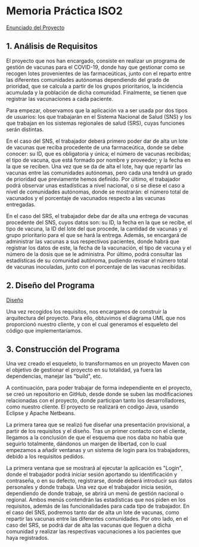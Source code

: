 # Memoria Práctica ISO2
[Enunciado del Proyecto](docs/Enunciado.pdf)
## 1. Análisis de Requisitos

El proyecto que nos han encargado, consiste en realizar un programa de gestión de vacunas para el COVID-19, donde hay que gestionar como se recogen lotes provenientes de las farmaceúticas, junto con el reparto entre las diferentes comunidades autónomas dependiendo del grado de prioridad, que se calcula a partir de los grupos prioritarios, la incidencia acumulada y la población de dicha comunidad. Finalmente, se tienen que registrar las vacunaciones a cada paciente.

Para empezar, observamos que la aplicación va a ser usada por dos tipos de usuarios: los que trabajarán en el Sistema Nacional de Salud  (SNS) y los que trabajan en los sistemas regionales de salud (SRS), cuyas funciones serán distintas.

En el caso del SNS, el trabajador deberá primero poder dar de alta un lote de vacunas que reciba procedente de una farmaceútica, donde se debe conocer: su ID, que es obligatoria y única; el número de vacunas recibidas; el tipo de vacuna, que está formado por nombre y proveedor; y la fecha en la que se reciben. Una vez que se da de alta el lote, hay que repartir las vacunas entre las comunidades autónomas, pero cada una tendrá un grado de prioridad que previamente hemos definido. Por último, el trabajador podrá observar unas estadísticas a nivel nacional, o si se diese el caso a nivel de comunidades autónomas, donde se mostrarán: el número total de vacunados y el porcentaje de vacunados respecto a las vacunas entregadas.

En el caso del SRS, el trabajador debe dar de alta una entrega de vacunas procedente del SNS, cuyos datos son: su ID, la fecha en la que se recibe, el tipo de vacuna, la ID del lote del que procede, la cantidad de vacunas y el grupo prioritario para el que se hará la entrega. Además, se encargará de administrar las vacunas a sus respectivos pacientes, donde habrá que registrar los datos de este, la fecha de la vacunación, el tipo de vacuna y el número de la dosis que se le administra. Por último, podrá consultar las estadísticas de su comunidad autónoma, pudiendo revisar el número total de vacunas inoculadas, junto con el porcentaje de las vacunas recibidas.

## 2. Diseño del Programa
[Diseño](docs/AnálisisyDiseñoparcialdelsistema.vpp)

Una vez recogidos los requisitos, nos encargamos de construir la arquitectura del proyecto. Para ello, obtuvimos el diagrama UML que nos proporcionó nuestro cliente, y con el cual generamos el esqueleto del código que implementaríamos.  

## 3. Construcción del Programa 
Una vez creado el esqueleto, lo transformamos en un proyecto Maven con el objetivo de gestionar el proyecto en su totalidad, ya fuera las dependencias, manejar las "build", etc.

A continuación, para poder trabajar de forma independiente en el proyecto, se creó un repositorio en GitHub, desde donde se suben las modificaciones relacionadas con el proyecto, donde participan tanto los desarrolladores, como nuestro cliente. El proyecto se realizará en codigo Java, usando Eclipse y Apache Netbeans.

La primera tarea que se realizó fue diseñar una presentación provisional, a partir de los requisitos y el diseño. Tras un primer contacto con el cliente, llegamos a la conclusión de que el esquema que nos daba no había que seguirlo totalmente, dándonos un margen de libertad, con lo cual empezamos a añadir ventanas y un sistema de login para los trabajadores, debido a los requisitos pedidos. 

La primera ventana que se mostrará al ejecutar la aplicación es "Login", donde el trabajador podrá iniciar sesión aportando su identificación y contraseña, o en su defecto, registrarse, donde deberá introducir sus datos personales y donde trabaja. Una vez que el trabajador inicia sesión, dependiendo de donde trabaje, se abrirá un menú de gestión nacional o regional. Ambos menús contendrán las estadísticas que nos piden en los requisitos, además de las funcionalidades para cada tipo de trabajador. En el caso del SNS, podremos tanto dar de alta un lote de vacunas, como repartir las vacunas entre las diferentes comunidades. Por otro lado, en el caso del SRS, se podrá dar de alta las vacunas que lleguen a dicha comunidad y realizar las respectivas vacunaciones a los pacientes que haya registrados.






